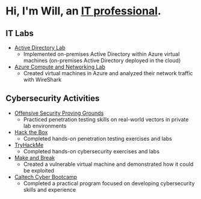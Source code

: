 # Hi, I'm Will, an [IT professional](https://www.linkedin.com/in/williamdgreenlaw/).

## IT Labs
* [Active Directory Lab](https://github.com/WilliamDGreenlaw/active-directory-lab)
  * Implemented on-premises Active Directory within Azure virtual machines (on-premises Active Directory deployed in the cloud)
* [Azure Compute and Networking Lab](https://github.com/WilliamDGreenlaw/azure-compute-and-networking-lab)
  * Created virtual machines in Azure and analyzed their network traffic with WireShark 

## Cybersecurity Activities 
* [Offensive Security Proving Grounds](https://www.offensive-security.com/labs/)
  * Practiced penetration testing skills on real-world vectors in private lab environments
* [Hack the Box](https://www.hackthebox.com/)
  * Completed hands-on penetration testing exercises and labs
* [TryHackMe](https://tryhackme.com/)
  * Completed hands-on cybersecurity exercises and labs
* [Make and Break](https://github.com/WilliamDGreenlaw/Make-and-Break)
  * Created a vulnerable virtual machine and demonstrated how it could be exploited 
* [Caltech Cyber Bootcamp](https://bootcamp.ctme.caltech.edu/programs/cybersecurity)
  * Completed a practical program focused on developing cybersecurity skills and experience 
